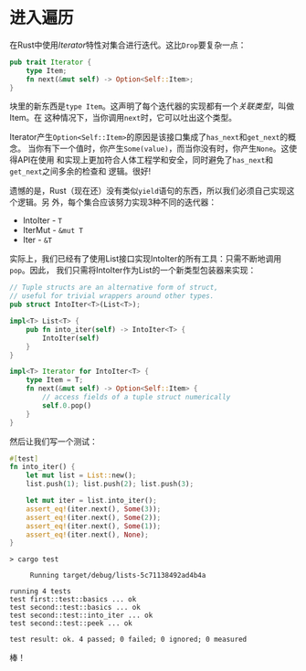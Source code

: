 # 进入遍历

在Rust中使用*Iterator*特性对集合进行迭代。这比`Drop`要复杂一点：

```rust ,ignore
pub trait Iterator {
    type Item;
    fn next(&mut self) -> Option<Self::Item>;
}
```

块里的新东西是`type Item`。这声明了每个迭代器的实现都有一个*关联类型*，叫做Item。在
这种情况下，当你调用`next`时，它可以吐出这个类型。

Iterator产生`Option<Self::Item>`的原因是该接口集成了`has_next`和`get_next`的概念。
当你有下一个值时，你产生`Some(value)`，而当你没有时，你产生`None`。这使得API在使用
和实现上更加符合人体工程学和安全，同时避免了`has_next`和`get_next`之间多余的检查和
逻辑。很好!

遗憾的是，Rust（现在还）没有类似`yield`语句的东西，所以我们必须自己实现这个逻辑。另
外，每个集合应该努力实现3种不同的迭代器：

* IntoIter - `T`
* IterMut - `&mut T`
* Iter - `&T`

实际上，我们已经有了使用List接口实现IntoIter的所有工具：只需不断地调用`pop`。因此，
我们只需将IntoIter作为List的一个新类型包装器来实现：


```rust ,ignore
// Tuple structs are an alternative form of struct,
// useful for trivial wrappers around other types.
pub struct IntoIter<T>(List<T>);

impl<T> List<T> {
    pub fn into_iter(self) -> IntoIter<T> {
        IntoIter(self)
    }
}

impl<T> Iterator for IntoIter<T> {
    type Item = T;
    fn next(&mut self) -> Option<Self::Item> {
        // access fields of a tuple struct numerically
        self.0.pop()
    }
}
```

然后让我们写一个测试：

```rust ,ignore
#[test]
fn into_iter() {
    let mut list = List::new();
    list.push(1); list.push(2); list.push(3);

    let mut iter = list.into_iter();
    assert_eq!(iter.next(), Some(3));
    assert_eq!(iter.next(), Some(2));
    assert_eq!(iter.next(), Some(1));
    assert_eq!(iter.next(), None);
}
```

```text
> cargo test

     Running target/debug/lists-5c71138492ad4b4a

running 4 tests
test first::test::basics ... ok
test second::test::basics ... ok
test second::test::into_iter ... ok
test second::test::peek ... ok

test result: ok. 4 passed; 0 failed; 0 ignored; 0 measured

```

棒！

